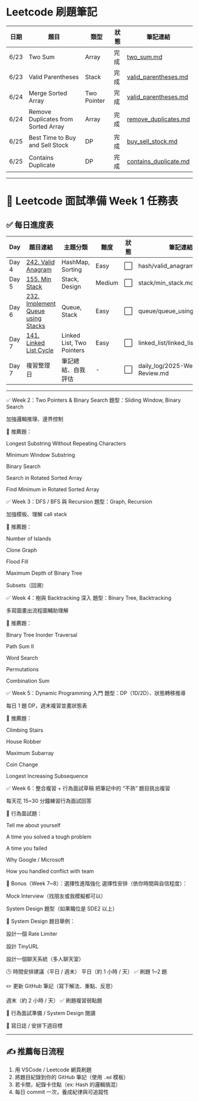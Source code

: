 # Leetcode 刷題筆記

| 日期 | 題目 | 類型 | 狀態 | 筆記連結 |
|------|------|------|------|-----------|
| 6/23 | Two Sum | Array | 完成 | [two_sum.md](arrays/two_sum.md) |
| 6/23 | Valid Parentheses | Stack | 完成 | [valid_parentheses.md](stack/valid_parentheses.md) |
| 6/24 | Merge Sorted Array | Two Pointer | 完成 | [valid_parentheses.md](two_pointers/merge_sorted_array.md) |
| 6/24 | Remove Duplicates from Sorted Array| Array | 完成 | [remove_duplicates.md](arrays/remove_duplicates.md) |
| 6/25 | Best Time to Buy and Sell Stock| DP | 完成 | [buy_sell_stock.md](dp/buy_sell_stock.md) |
| 6/25 | Contains Duplicate| DP | 完成 | [contains_duplicate.md](hash/contains_duplicate.md) |



---

# 📅 Leetcode 面試準備 Week 1 任務表

## ✅ 每日進度表

| Day | 題目連結 | 主題分類 | 難度 | 狀態 | 筆記連結 |
|-----|----------|----------|------|------|-----------|
| Day 4 | [242. Valid Anagram](https://leetcode.com/problems/valid-anagram/) | HashMap, Sorting | Easy | ⬜ | hash/valid_anagram.md |
| Day 5 | [155. Min Stack](https://leetcode.com/problems/min-stack/) | Stack, Design | Medium | ⬜ | stack/min_stack.md |
| Day 6 | [232. Implement Queue using Stacks](https://leetcode.com/problems/implement-queue-using-stacks/) | Queue, Stack | Easy | ⬜ | queue/queue_using_stack.md |
| Day 7 | [141. Linked List Cycle](https://leetcode.com/problems/linked-list-cycle/) | Linked List, Two Pointers | Easy | ⬜ | linked_list/linked_list_cycle.md |
| Day 7 | 複習整理日 | 筆記總結、自我評估 | - | ⬜ | daily_log/2025-Week1-Review.md |


---

✅ Week 2：Two Pointers & Binary Search
題型：Sliding Window, Binary Search

加強邏輯推理、邊界控制

📌 推薦題：

Longest Substring Without Repeating Characters

Minimum Window Substring

Binary Search

Search in Rotated Sorted Array

Find Minimum in Rotated Sorted Array

✅ Week 3：DFS / BFS 與 Recursion
題型：Graph, Recursion

加強模板、理解 call stack

📌 推薦題：

Number of Islands

Clone Graph

Flood Fill

Maximum Depth of Binary Tree

Subsets（回溯）

✅ Week 4：樹與 Backtracking 深入
題型：Binary Tree, Backtracking

多寫圖畫出流程圖輔助理解

📌 推薦題：

Binary Tree Inorder Traversal

Path Sum II

Word Search

Permutations

Combination Sum

✅ Week 5：Dynamic Programming 入門
題型：DP（1D/2D）、狀態轉移推導

每日 1 題 DP，週末複習並畫狀態表

📌 推薦題：

Climbing Stairs

House Robber

Maximum Subarray

Coin Change

Longest Increasing Subsequence

✅ Week 6：整合複習 + 行為面試草稿
把筆記中的 “不熟” 題目挑出複習

每天花 15~30 分鐘練習行為面試回答

📌 行為面試題：

Tell me about yourself

A time you solved a tough problem

A time you failed

Why Google / Microsoft

How you handled conflict with team

🧠 Bonus（Week 7~8）：選擇性進階強化
選擇性安排（依你時間與自信程度）：

Mock Interview（找朋友或我模擬都可以）

System Design 題型（如果職位是 SDE2 以上）

📌 System Design 題目舉例：

設計一個 Rate Limiter

設計 TinyURL

設計一個聊天系統（多人聊天室）

🕒 時間安排建議（平日 / 週末）
平日（約 1 小時 / 天）
✅ 刷題 1~2 題

✏️ 更新 GitHub 筆記（寫下解法、重點、反思）

週末（約 2 小時 / 天）
✅ 刷題複習弱點題

🧠 行為面試準備 / System Design 閱讀

📝 寫日誌 / 安排下週目標

---


## ✍️ 推薦每日流程

1. 用 VSCode / Leetcode 網頁刷題
2. 將題目紀錄到你的 GitHub 筆記（使用 `.md` 模板）
3. 若卡關，紀錄卡住點（ex: Hash 的邏輯搞混）
4. 每日 commit 一次，養成紀律與可追蹤性
